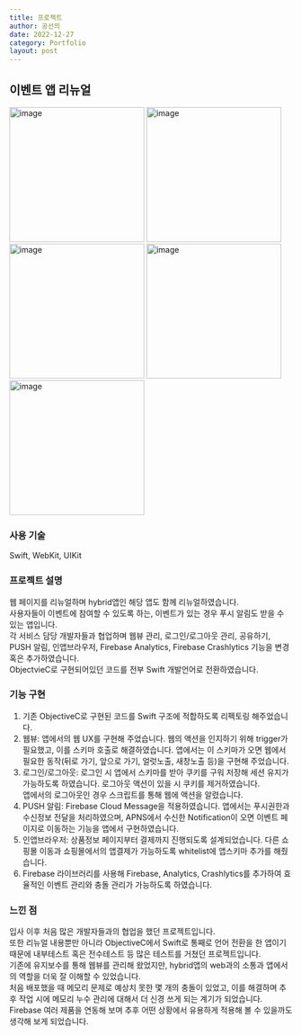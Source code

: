 ```yaml
---
title: 프로젝트
author: 공선의
date: 2022-12-27
category: Portfolio
layout: post
---
```


이벤트 앱 리뉴얼
-------------
<p>
<img src="https://user-images.githubusercontent.com/108510080/176999987-0a86ba87-431f-4ee8-9bc0-e751bb239c22.PNG" width="240"  alt="image">
<img src="https://user-images.githubusercontent.com/108510080/176999994-2ab770ed-12b5-4aee-a1be-c9f0d7b89d21.PNG" width="240"  alt="image">
<img src="https://user-images.githubusercontent.com/108510080/176999996-8592e70c-60ed-4160-84b3-813639e2df2e.PNG" width="240"  alt="image">
<img src="https://user-images.githubusercontent.com/108510080/176999998-abdd8a32-0654-4e56-b897-1f7e9274f2e7.PNG" width="240"  alt="image">
<img src="https://user-images.githubusercontent.com/108510080/176999999-4b3c5b3c-1349-40ba-a426-7caffbb5729a.PNG" width="240"  alt="image">
</p>

### 사용 기술
Swift, WebKit, UIKit

### 프로젝트 설명
웹 페이지를 리뉴얼하며 hybrid앱인 해당 앱도 함께 리뉴얼하였습니다.  
사용자들이 이벤트에 참여할 수 있도록 하는, 이벤트가 있는 경우 푸시 알림도 받을 수 있는 앱입니다.  
각 서비스 담당 개발자들과 협업하며 웹뷰 관리, 로그인/로그아웃 관리, 공유하기, PUSH 알림, 인앱브라우저, Firebase Analytics, Firebase Crashlytics 기능을 변경 혹은 추가하였습니다.  
ObjectvieC로 구현되어있던 코드를 전부 Swift 개발언어로 전환하였습니다.

### 기능 구현
 1. 기존 ObjectiveC로 구현된 코드를 Swift 구조에 적합하도록 리펙토링 해주었습니다.
 2. 웹뷰: 앱에서의 웹 UX를 구현해 주었습니다. 웹의 액션을 인지하기 위해 trigger가 필요했고, 이를 스키마 호출로 해결하였습니다. 
    앱에서는 이 스키마가 오면 웹에서 필요한 동작(뒤로 가기, 앞으로 가기, 얼럿노출, 새창노출 등)을 구현해 주었습니다.
 3. 로그인/로그아웃: 로그인 시 앱에서 스키마를 받아 쿠키를 구워 저장해 세션 유지가 가능하도록 하였습니다. 로그아웃 액션이 있을 시 쿠키를 제거하였습니다.  
    앱에서의 로그아웃인 경우 스크립트를 통해 웹에 액션을 알렸습니다.
 4. PUSH 알림: Firebase Cloud Message을 적용하였습니다. 앱에서는 푸시권한과 수신정보 전달을 처리하였으며, APNS에서 수신한 Notification이 오면 이벤트 페이지로 이동하는 기능을 앱에서 구현하였습니다.
 5. 인앱브라우저: 상품정보 페이지부터 결제까지 진행되도록 설계되었습니다. 다른 쇼핑몰 이동과 쇼핑몰에서의 앱결제가 가능하도록 whitelist에 앱스키마 추가를 해줬습니다.  
 6. Firebase 라이브러리를 사용해 Firebase, Analytics, Crashlytics를 추가하여 효율적인 이벤트 관리와 충돌 관리가 가능하도록 하였습니다.

### 느낀 점
입사 이후 처음 많은 개발자들과의 협업을 했던 프로젝트입니다.  
또한 리뉴얼 내용뿐만 아니라 ObjectiveC에서 Swift로 통째로 언어 전환을 한 앱이기 때문에 내부테스트 혹은 전수테스트 등 많은 테스트를 거쳤던 프로젝트입니다.  
기존에 유지보수를 통해 웹뷰를 관리해 왔었지만, hybrid앱의 web과의 소통과 앱에서의 역할을 더욱 잘 이해할 수 있었습니다.  
처음 배포했을 때 메모리 문제로 예상치 못한 몇 개의 충돌이 있었고, 이를 해결하며 추후 작업 시에 메모리 누수 관리에 대해서 더 신경 쓰게 되는 계기가 되었습니다.   
Firebase 여러 제품을 연동해 보며 추후 어떤 상황에서 유용하게 적용해 볼 수 있을까도 생각해 보게 되었습니다. 

